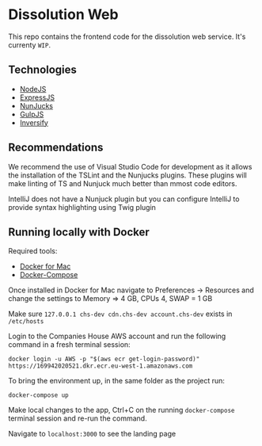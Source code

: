 # Dissolution Web
This repo contains the frontend code for the dissolution web service. It's currenty `WIP`.

## Technologies

- [NodeJS](https://nodejs.org/)
- [ExpressJS](https://expressjs.com/)
- [NunJucks](https://mozilla.github.io/nunjucks)
- [GulpJS](https://gulpjs.com/)
- [Inversify](https://github.com/inversify/)

## Recommendations

We recommend the use of Visual Studio Code for development as it allows the installation of the TSLint and the Nunjucks plugins. These plugins will make linting of TS and Nunjuck much better than mmost code editors.

IntelliJ does not have a Nunjuck plugin but you can configure IntelliJ to provide syntax highlighting using Twig plugin

## Running locally with Docker  

Required tools:
- [Docker for Mac](https://hub.docker.com/editions/community/docker-ce-desktop-mac)
- [Docker-Compose](https://docs.docker.com/compose/install/)

Once installed in Docker for Mac navigate to Preferences -> Resources and change the settings to Memory => 4 GB, CPUs 4, SWAP = 1 GB

Make sure `127.0.0.1 chs-dev cdn.chs-dev account.chs-dev` exists in `/etc/hosts`

Login to the Companies House AWS account and run the following command in a fresh terminal session:

`docker login -u AWS -p "$(aws ecr get-login-password)" https://169942020521.dkr.ecr.eu-west-1.amazonaws.com`

To bring the environment up, in the same folder as the project run:

`docker-compose up`

Make local changes to the app, Ctrl+C on the running `docker-compose` terminal session and re-run the command.

Navigate to `localhost:3000` to see the landing page
